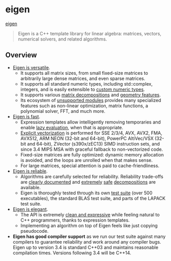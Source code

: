 # eigen



[eigen](https://eigen.tuxfamily.org/index.php)



>  Eigen is a C++ template library for linear algebra: matrices, vectors, numerical solvers, and related algorithms.





## Overview

- [Eigen is versatile](https://eigen.tuxfamily.org/index.php?title=Versatility).
  - It supports all matrix sizes, from small fixed-size matrices to arbitrarily large dense matrices, and even sparse matrices.
  - It supports all standard numeric types, including std::complex, integers, and is easily extensible to [custom numeric types](https://eigen.tuxfamily.org/dox/TopicCustomizingEigen.html#CustomScalarType).
  - It supports various [matrix decompositions](https://eigen.tuxfamily.org/dox/group__TopicLinearAlgebraDecompositions.html) and [geometry features](https://eigen.tuxfamily.org/dox/group__TutorialGeometry.html).
  - Its ecosystem of [unsupported modules](https://eigen.tuxfamily.org/dox/unsupported/index.html) provides many specialized features such as non-linear optimization, matrix functions, a polynomial solver, FFT, and much more.
- [Eigen is fast](https://eigen.tuxfamily.org/index.php?title=Benchmark).
  - Expression templates allow intelligently removing temporaries and enable [lazy evaluation](https://eigen.tuxfamily.org/dox/TopicLazyEvaluation.html), when that is appropriate.
  - [Explicit vectorization](https://eigen.tuxfamily.org/index.php?title=FAQ#Vectorization) is performed for SSE 2/3/4, AVX, AVX2, FMA, AVX512, ARM NEON (32-bit and 64-bit), PowerPC AltiVec/VSX (32-bit and 64-bit), ZVector (s390x/zEC13) SIMD instruction sets, and since 3.4 MIPS MSA with graceful fallback to non-vectorized code.
  - Fixed-size matrices are fully optimized: dynamic memory allocation is avoided, and the loops are unrolled when that makes sense.
  - For large matrices, special attention is paid to cache-friendliness.
- [Eigen is reliable](https://eigen.tuxfamily.org/index.php?title=Reliability).
  - Algorithms are carefully selected for reliability. Reliability trade-offs are [clearly documented](https://eigen.tuxfamily.org/dox/group__TopicLinearAlgebraDecompositions.html) and [extremely](https://eigen.tuxfamily.org/dox/classEigen_1_1JacobiSVD.html) [safe](https://eigen.tuxfamily.org/dox/classEigen_1_1FullPivHouseholderQR.html) [decompositions](https://eigen.tuxfamily.org/dox/classEigen_1_1FullPivLU.html) are available.
  - Eigen is thoroughly tested through its own [test suite](https://eigen.tuxfamily.org/index.php?title=Tests) (over 500 executables), the standard BLAS test suite, and parts of the LAPACK test suite.
- [Eigen is elegant](https://eigen.tuxfamily.org/index.php?title=API_Showcase).
  - The API is extremely [clean and expressive](https://eigen.tuxfamily.org/index.php?title=API_Showcase) while feeling natural to C++ programmers, thanks to expression templates.
  - Implementing an algorithm on top of Eigen feels like just copying pseudocode.
- **Eigen has good compiler support** as we run our test suite against many compilers to guarantee reliability and work around any compiler bugs. Eigen up to version 3.4 is standard C++03 and maintains reasonable compilation times. Versions following 3.4 will be C++14.

## 